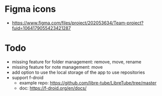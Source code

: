 # Figma icons

- https://www.figma.com/files/project/202053634/Team-project?fuid=1064179055423421287

# Todo

- missing feature for folder management: remove, move, rename
- missing feature for note management: move
- add option to use the local storage of the app to use repositories
- support f-droid
  - example repo: https://github.com/libre-tube/LibreTube/tree/master
  - doc: https://f-droid.org/en/docs/
